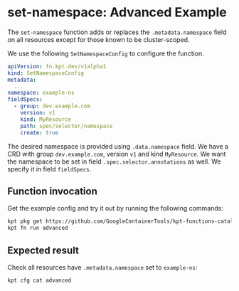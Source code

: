 # set-namespace: Advanced Example

The `set-namespace` function adds or replaces the `.metadata.namespace` field on
all resources except for those known to be cluster-scoped.

We use the following `SetNamespaceConfig` to configure the function.

```yaml
apiVersion: fn.kpt.dev/v1alpha1
kind: SetNamespaceConfig
metadata:
  ...
namespace: example-ns
fieldSpecs:
  - group: dev.example.com
    version: v1
    kind: MyResource
    path: spec/selector/namespace
    create: true
```

The desired namespace is provided using `.data.namespace` field. We have a CRD
with group `dev.example.com`, version `v1` and kind `MyResource`. We want the
namespace to be set in field `.spec.selector.annotations` as well. We specify it
in field `fieldSpecs`.

## Function invocation

Get the example config and try it out by running the following commands:

```sh
kpt pkg get https://github.com/GoogleContainerTools/kpt-functions-catalog.git/examples/mutators/set-namespace/advanced .
kpt fn run advanced
```

## Expected result

Check all resources have `.metadata.namespace` set to `example-ns`:

```sh
kpt cfg cat advanced
```

